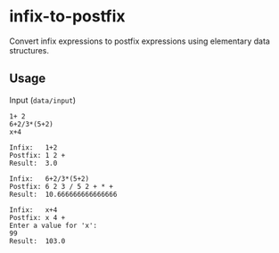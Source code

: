 # infix-to-postfix
Convert infix expressions to postfix expressions using elementary data structures.
## Usage
Input (`data/input`)
```
1+ 2
6+2/3*(5+2)
x+4
```
```
Infix:   1+2
Postfix: 1 2 +
Result:  3.0

Infix:   6+2/3*(5+2)
Postfix: 6 2 3 / 5 2 + * +
Result:  10.666666666666666

Infix:   x+4
Postfix: x 4 +
Enter a value for 'x':
99
Result:  103.0

```
